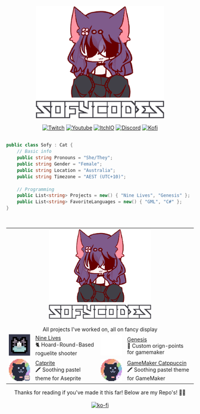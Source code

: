 <div style ="tc display:flex;" align="center">
  <a href="https://www.youtube.com/watch?v=_e9yMqmXWo0"><img src="assets/newprofile.png" height="300"></a>
</div>

<div align="center">
<p align="center">
<a href="https://www.twitch.tv/sofycatttv"><img alt="Twitch" src="https://img.shields.io/badge/twitch-6441a5?&style?&style=for-the-badge&logo=twitch&logoColor=white&alt=twitch style="margin-bottom: 5px;"></a>
<a href="https://youtube.com/@sofycodess?si=76ae6qi_afaQJgHz"><img alt="Youtube" src="https://img.shields.io/badge/youtube-FF0000?&style?&style=for-the-badge&logo=youtube&logoColor=white&alt=youtube style="margin-bottom: 5px;"></a>
<a href="https://sofycodes.itch.io/"><img alt="ItchIO" src="https://img.shields.io/badge/itch.io-fa5c5c?&style?&style=for-the-badge&logo=itch.io&logoColor=white&alt=youtube style="margin-bottom: 5px;"></a>
<a href="https://discord.gg/YH9UYRgQxp"><img alt="Discord" src="https://img.shields.io/badge/Discord-7289da?&style?&style=for-the-badge&logo=discord&logoColor=white&alt=discord style="margin-bottom: 5px;"></a>
<a href="https://ko-fi.com/sofycat"><img alt="Kofi" src="https://img.shields.io/badge/KoFi-FF5E5B?&style?&style=for-the-badge&logo=ko-fi&logoColor=white&alt=ko-fi style="margin-bottom: 5px;"></a>
</p>
</div>

## 

```csharp
public class Sofy : Cat {
    // Basic info
    public string Pronouns = "She/They";
    public string Gender = "Female";
    public string Location = "Australia";
    public string Timezone = "AEST (UTC+10)";

    // Programming
    public List<string> Projects = new() { "Nine Lives", "Genesis" };
    public List<string> FavoriteLanguages = new() { "GML", "C#" };
}
```
<div align="center">
<br>

<table align="center">
    <tr>
        <td colspan="4" align="center"><a><img src="assets/newprofile.png" style="height:240px"></a><br><b></b><br>
		All projects I've worked on, all on fancy display</td>
    </tr>
    <tr>
        <td align="right"><a href="https://github.com/sofycodes/NineLives"><img src="assets/Nyat.png" style="width:120px"></a></td>
        <td><a href="https://github.com/sofycodes/NineLives">Nine Lives</a><br>🐈 Hoard-Round-Based roguelite shooter</td>
	<td align="right"><a href="https://github.com/sofycat/Genesis"><img src="assets/compass(1).svg" style="width:120px"></a></td>
        <td><a href="https://github.com/sofycat/Genesis">Genesis</a><br>🧭 Custom orign-points for gamemaker</td>
    </tr>
    <tr>
	<td align="right"><a href="https://github.com/catppuccin/aseprite"><img src="assets/aseprite.png" style="width:120px"></a></td>
        <td><a href="https://github.com/catppuccin/aseprite">Catprite</a><br>🖍 Soothing pastel theme for Aseprite</td>
	<td align="right"><a href="https://github.com/sofycat/gamemaker"><img src="assets/GM.png" style="width:120px"></a></td>
        <td><a href="https://github.com/sofycat/gamemaker">GameMaker Catppuccin</a><br>🖍 Soothing pastel theme for GameMaker</td>
    </tr>
</table>

Thanks for reading if you've made it this far! Below are my Repo's! 🌺🐝
<br>
<br>
[![ko-fi](https://ko-fi.com/img/githubbutton_sm.svg)](https://ko-fi.com/sofycat)
